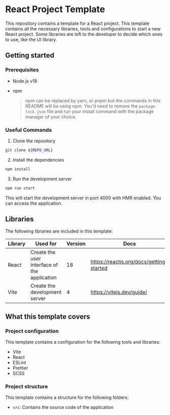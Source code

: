 # React Project Template

This repository contains a template for a React project. This template contains all the necessary libraries, tools and configurations to start a new React project. Some libraries are left to the developer to decide which ones to use, like the UI library.

## Getting started

### Prerequisites

- Node.js v18
- npm

  > npm can be replaced by yarn, or pnpm but the commands in this README will be using npm. You'd need to remove the `package-lock.json` file and run your install command with the package manager of your choice.

### Useful Commands

1. Clone the repository

```bash
git clone ${REPO_URL}
```

2. Install the dependencies

```bash
npm install
```

3. Run the development server

```bash
npm run start
```

This will start the development server in port 4000 with HMR enabled. You can access the application.


## Libraries

The following libraries are included in this template:

| Library               | Used for                                                                                                | Version | Docs                                                          |
| --------------------- | ------------------------------------------------------------------------------------------------------- | ------- | ------------------------------------------------------------- |
| React                 | Create the user interface of the application                                                            | 18      | https://reactjs.org/docs/getting-started                      |
| Vite                  | Create the development server                                                                           | 4       | https://vitejs.dev/guide/                                     |


## What this template covers

### Project configuration

This template contains a configuration for the following tools and libraries:

- Vite
- React
- ESLint
- Prettier
- SCSS

### Project structure

This template contains a structure for the following folders:

- `src`: Contains the source code of the application

